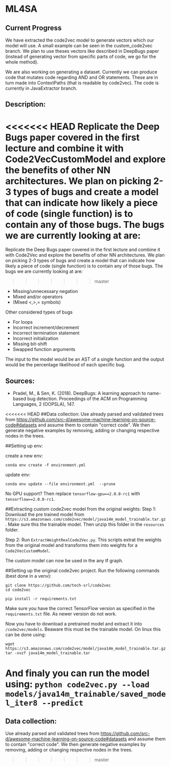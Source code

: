 # ML4SA

## Current Progress
We have extracted the code2vec model to generate vectors which our model will use. A small example can be seen 
in the custom_code2vec branch. We plan to use theses vectors like described in DeepBugs paper (instead of generating
vector from specific parts of code, we go for the whole method).
  
We are also working on generating a dataset. Currently we can produce code that mutates code regarding AND and OR
statements. These are in turn made into ContextPaths (that is readable by code2vec). The code is currently in 
JavaExtractor branch.

## Description: 
<<<<<<< HEAD
Replicate the Deep Bugs paper covered in the first lecture and combine it with Code2VecCustomModel and explore the benefits of other NN architectures. We plan on picking 2-3 types of bugs and create a model that can indicate how likely a piece of code (single function) is to contain any of those bugs. The bugs we are currently looking at are:
=======
Replicate the Deep Bugs paper covered in the first lecture and combine it with Code2Vec and explore the benefits of 
other NN architectures. We plan on picking 2-3 types of bugs and create a model that can indicate how likely a piece 
of code (single function) is to contain any of those bugs. The bugs we are currently looking at are:
>>>>>>> master

- Missing/unnecessary negation
- Mixed and/or operators
- (Mixed <,>,= symbols)

Other considered types of bugs

- For loops
- Incorrect increment/decrement
- Incorrect termination statement
- Incorrect initialization
- Missing bit-shift
- Swapped function arguments

The input to the model would be an AST of a single function and the output would be the percentage likelihood of each specific bug.

## Sources: 
- Pradel, M., & Sen, K. (2018). DeepBugs: A learning approach to name-based bug detection. Proceedings of the ACM on Programming Languages, 2 (OOPSLA), 147.

<<<<<<< HEAD
##Data collection: 
Use already parsed and validated trees from https://github.com/src-d/awesome-machine-learning-on-source-code#datasets and assume them to contain "correct code". We then generate negative examples by removing, adding or changing respective nodes in the trees.

##Setting up env:
 
 create a new env:
 
 `conda env create -f environment.yml`
 
 update env:
 
  `conda env update --file environment.yml  --prune`
  
  No GPU support? Then replace `tensorflow-gpu==2.0.0-rc1` with `tensorflow==2.0.0-rc1`.
  
##Extracting custom code2vec model from the original weights:
Step 1: Download the pre trained model from `https://s3.amazonaws.com/code2vec/model/java14m_model_trainable.tar.gz`.
Make sure this the trainable model. Then unzip this folder in the `resources` folder.

Step 2: Run `ExtractWeightRealCode2Vec.py`. This scripts extrat the weights from the original model and transforms them into weights for a `Code2VecCustomModel`.

The custom model can now be used in the any tf graph. 


##Setting up the original code2vec project.
Run the following commands (best done in a venv):
```
git clone https://github.com/tech-srl/code2vec
cd code2vec

pip install -r requirements.txt
```
Make sure you have the correct TensorFlow version as specified in the `requirements.txt` file. As newer version do not work.


Now you have to download a pretrained model and extract it into `/code2vec/models`. Beaware this must be the trainable model.
On linux this can be done using:
```
wget https://s3.amazonaws.com/code2vec/model/java14m_model_trainable.tar.gz
tar -xvzf java14m_model_trainable.tar
```

And finaly you can run the model using:
`python code2vec.py --load models/java14m_trainable/saved_model_iter8 --predict`
=======
## Data collection: 
Use already parsed and validated trees from https://github.com/src-d/awesome-machine-learning-on-source-code#datasets and assume them to contain "correct code". We then generate negative examples by removing, adding or changing respective nodes in the trees.
>>>>>>> master
